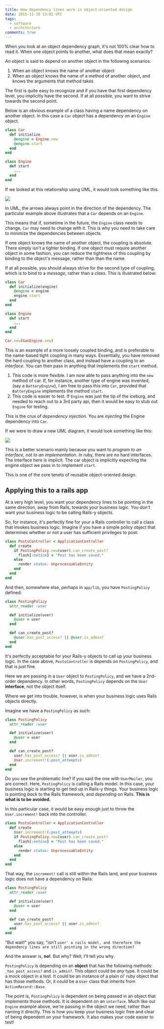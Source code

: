 ```yaml
---
title: How dependency lines work in object-oriented design
date: 2015-11-10 13:01 UTC
tags:
  - software
  - architecture
comments: true
---
```


When you look at an object dependency graph, it's not 100% clear how to read it.  When one object points to another,
what does that mean exactly?

An object is said to depend on another object in the following scenarios:

1. When an object knows the name of another object
2. When an object knows the name of a method of another object, and knows the arguments that method takes

The first is quite easy to recognize and if you have that first dependency level, you implicitly have the second.  If at
all possible, you want to strive towards the second point.

<!--more-->

Below is an obvious example of a class having a name dependency on another object.  In this case a `Car` object has a
dependency on an `Engine` object.

```ruby
class Car
  def initialize
    @engine = Engine.new
    @engine.start
  end
end

class Engine
  def start
    ...
  end
end
```

If we looked at this relationship using UML, it would look something like this.

![](car_dependency-1.png)

In UML, the arrows always point in the direction of the dependency.  The particular example above illustrates that a
`Car` depends on an `Engine`.

This means that if, sometime in the future, the `Engine` class needs to change, `Car` may need to change with it.  This
is why you need to take care to minimize the dependencies between objects.

If one object knows the name of another object, the coupling is absolute.  There simply isn't a tighter binding.  If one
object must require another object in some fashion, you can reduce the tightness of this coupling by binding to the
object's message, rather than than the name.

If at all possible, you should always strive for the second type of coupling, which is to bind to a *message*, rather
than a *class*.  This is illustrated below:

```ruby
class Car
  def initialize(engine)
    @engine = engine
    engine.start
  end
end

class Engine
  def start
    ...
  end
end

Car.new(GasEngine.new)
```

This is an example of a more loosely coupled binding, and is preferable to the name-based tight coupling in many ways.
Essentially, you have removed the hard coupling to another class, and instead have a coupling to an *interface*.   You
can then pass in anything that implements the `start` method.

1.  This code is more flexible.  I am now able to pass anything into the `new` method of car.  If, for instance, another
type of engine was invented, (say a `BatteryEngine`), I am free to pass this into `Car`, provided that `BatteryEngine`
implements the method `start`.
2.  This code is easier to test.  If `Engine` was just the tip of the iceburg, and needed to reach out to a 3rd party
api, then it would be easy to stub out `Engine` for testing.

This is the crux of *dependency injection*.  You are *injecting* the Engine dependency into `Car`.

If we were to draw a new UML diagram, it would look something like this:

![](/images/car_dependency_2-1.png)

This is a better scenario mainly because you want to *program to an interface, not to an implementation*.   In ruby,
there are no hard interfaces.  The interface here is implicit.  The car object is implicitly expecting the engine object
we pass in to implement `start`.

This is one of the core tenets of reusable object-oriented design.

## Applying this to a rails app

At a very high level, you want your dependency lines to be pointing in the same direction, away from Rails, towards your
business logic.  You *don't* want your business logic to be calling Rails-y objects.

So, for instance, it's perfectly fine for your a Rails controller to call a class that invokes business logic.  Imagine
if you have a simple policy object that determines whether or not a user has sufficient privileges to post:

```ruby
class PostsController < ApplicationController
  def create
    if PostingPolicy.new(user).can_create_post?
      flash[:notice] = "Post has been saved."
    else
      render status: UnprocessableEntity
    end
  end
end
```

And then, somewhere else, perhaps in `app/lib`, you have `PostingPolicy` defined:

```ruby
class PostingPolicy
  attr_reader :user

  def initialize(user)
    @user = user
  end

  def can_create_post?
    @user.has_post_access? || @user.is_admin?
  end
end
```

It's perfectly acceptable for your Rails-y objects to call up your business logic.  In the case above, `PostsController`
is depends on `PostingPolicy`, and that is just fine.

Here we are passing in a `User` object to `PostingPolicy`, and we have a 2nd-order dependency.  In other words,
`PostingPolicy` depends on the `User` **interface**, not the object itself.

Where we get into trouble, however, is when your business logic uses Rails objects directly.

Imagine we have a `PostingPolicy` as such:

```ruby
class PostingPolicy
  attr_reader :user

  def initialize(user)
    @user = user
  end

  def can_create_post?
    user.has_post_access? || user.is_admin?
    User.increment!(:post_attempts)
  end
end
```

Do you see the problematic line?  If you said the one with `UserMailer`, you are correct.  Here, `PostingPolicy` is calling a Rails model.  In this case, your business logic is starting to get tied up in Rails-y
things.  Your business logic is pointing _back_ to the Rails framework, and _depending_ on Rails.  __This is what is to be avoided.__

In this particular case, it would be easy enough just to throw the `User.increment!` back into the controller.

```ruby
class PostsController < ApplicationController
  def create
    User.increment!(:post_attempts)
    if PostingPolicy.new(user).can_create_post?
      flash[:notice] = "Post has been saved."
    else
      render status: UnprocessableEntity
    end
  end
end
```

That way, the `increment!` call is still within the Rails land, and your business logic does not have a dependency on Rails:

```ruby
class PostingPolicy
  attr_reader :user

  def initialize(user)
    @user = user
  end

  def can_create_post?
    user.has_post_access? || user.is_admin?
  end
end
```

"But wait!" you say, "isn't `user' a rails model, and therefore the dependency lines are still pointing in the wrong direction?`

And the answer is, __no!__.  But why?  Well, I'll tell you why.

`PostingPolicy` is depending on an __object__ that has the following methods: `_has_post_access?` and `is_admin?`.  This object could be _any_ type.  It could be a mock object in a test.  It could be an instance of a plain ol' ruby object that has those methods.  Or, it could be a `User` class that inherits from `ActiveRecord::Base`.

The point is, `PostingPolicy` is dependent on being passed in an object that implements those methods.  It is dependent on an `interface`.  Much like our `Engine` example above, we're passing in the object we need, rather than naming it directly.  This is how you keep your business logic free and clear of being dependent on your framework.  It also makes your code easier to test!
